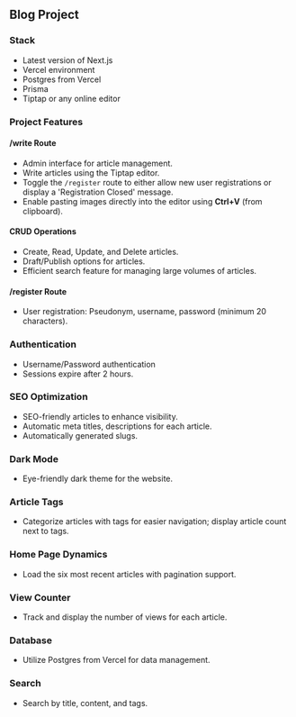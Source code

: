 ## Blog Project

### Stack
- Latest version of Next.js
- Vercel environment
- Postgres from Vercel
- Prisma
- Tiptap or any online editor

### Project Features

#### /write Route
- Admin interface for article management.
- Write articles using the Tiptap editor.
- Toggle the `/register` route to either allow new user registrations or display a 'Registration Closed' message.
- Enable pasting images directly into the editor using **Ctrl+V** (from clipboard).

#### CRUD Operations
- Create, Read, Update, and Delete articles.
- Draft/Publish options for articles.
- Efficient search feature for managing large volumes of articles.

#### /register Route
- User registration: Pseudonym, username, password (minimum 20 characters).

### Authentication
- Username/Password authentication
- Sessions expire after 2 hours.

### SEO Optimization
- SEO-friendly articles to enhance visibility.
- Automatic meta titles, descriptions for each article.
- Automatically generated slugs.

### Dark Mode
- Eye-friendly dark theme for the website.

### Article Tags
- Categorize articles with tags for easier navigation; display article count next to tags.

### Home Page Dynamics
- Load the six most recent articles with pagination support.

### View Counter
- Track and display the number of views for each article.

### Database
- Utilize Postgres from Vercel for data management.

### Search
- Search by title, content, and tags.
